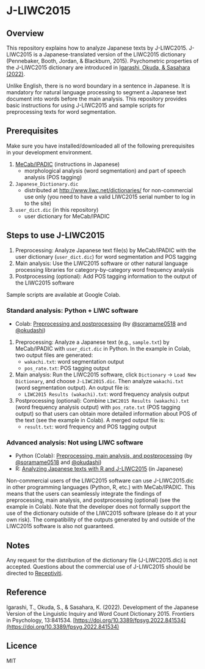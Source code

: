 # J-LIWC2015

## Overview

This repository explains how to analyze Japanese texts by J-LIWC2015. J-LIWC2015 is a Japanese-translated version of the LIWC2015 dictionary (Pennebaker, Booth, Jordan, & Blackburn, 2015). Psychometric properties of the J-LIWC2015 dictionary are introduced in [Igarashi, Okuda, & Sasahara (2022)](https://doi.org/10.3389/fpsyg.2022.841534).

Unlike English, there is no word boundary in a sentence in Japanese. It is mandatory for natural language processing to segment a Japanese text document into words before the main analysis. This repository provides basic instructions for using J-LIWC2015 and sample scripts for preprocessing texts for word segmentation.

## Prerequisites

Make sure you have installed/downloaded all of the following prerequisites in your development environment.

1. [MeCab/IPADIC](https://taku910.github.io/mecab/) (instructions in Japanese)
   - morphological analysis (word segmentation) and part of speech analysis (POS tagging)
1. `Japanese_Dictionary.dic`
   - distributed at http://www.liwc.net/dictionaries/ for non-commercial use only (you need to have a valid LIWC2015 serial number to log in to the site)
1. `user_dict.dic` (in this repository)
   - user dictionary for MeCab/IPADIC

## Steps to use J-LIWC2015

1. Preprocessing: Analyze Japanese text file(s) by MeCab/IPADIC with the user dictionary (`user_dict.dic`) for word segmentation and POS tagging
1. Main analysis: Use the LIWC2015 software or other natural language processing libraries for category-by-category word frequency analysis
1. Postprocessing (optional): Add POS tagging information to the output of the LIWC2015 software

Sample scripts are available at Google Colab.

### Standard analysis: Python + LIWC software

- Colab: [Preprocessing and postprocessing](https://colab.research.google.com/drive/1iMm0ZvVZttJ9PzYdSUiBjtIXL7_gZEC3) (by [@soramame0518](https://github.com/soramame0518) and [@okudashi](https://github.com/okudashi))

1. Preprocessing: Analyze a Japanese text (e.g., `sample.txt`) by MeCab/IPADIC with `user_dict.dic` in Python. In the example in Colab, two output files are generated:
   - `wakachi.txt`: word segmentation output
   - `pos_rate.txt`: POS tagging output
1. Main analysis: Run the LIWC2015 software, click `Dictionary` → `Load New Dictionary`, and choose `J-LIWC2015.dic`. Then analyze `wakachi.txt` (word segmentation output). An output file is:
   - `LIWC2015 Results (wakachi).txt`: word frequency analysis output
1. Postprocessing (optional): Combine `LIWC2015 Results (wakachi).txt` (word frequency analysis output) with `pos_rate.txt` (POS tagging output) so that users can obtain more detailed information about POS of the text (see the example in Colab). A merged output file is:
   - `result.txt`: word frequency and POS tagging output

### Advanced analysis: Not using LIWC software

- Python (Colab): [Preprocessing, main analysis, and postprocessing](https://colab.research.google.com/drive/1bX-JyY4xmCm_RFkJg3QNcthUvEJaBghP) (by [@soramame0518](https://github.com/soramame0518) and [@okudashi](https://github.com/okudashi))
- R: [Analyzing Japanese texts with R and J-LIWC2015](https://tasukuigarashi.github.io/j-liwc2015-R/) (in Japanese)

Non-commercial users of the LIWC2015 software can use J-LIWC2015.dic in other programming languages (Python, R, etc.) with MeCab/IPADIC. This means that the users can seamlessly integrate the findings of preprocessing, main analysis, and postprocessing (optional) (see the example in Colab). Note that the developer does not formally support the use of the dictionary outside of the LIWC2015 software (please do it at your own risk). The compatibility of the outputs generated by and outside of the LIWC2015 software is also not guaranteed.

## Notes

Any request for the distribution of the dictionary file (J-LIWC2015.dic) is not accepted. Questions about the commercial use of J-LIWC2015 should be directed to [Receptiviti](https://www.receptiviti.com/contact).

## Reference

Igarashi, T., Okuda, S., & Sasahara, K. (2022). Development of the Japanese Version of the Linguistic Inquiry and Word Count Dictionary 2015. Frontiers in Psychology, 13:841534. [https://doi.org/10.3389/fpsyg.2022.841534](https://doi.org/10.3389/fpsyg.2022.841534)

## Licence

MIT
